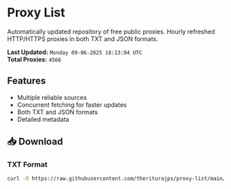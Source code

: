 # Proxy List

Automatically updated repository of free public proxies. Hourly refreshed HTTP/HTTPS proxies in both TXT and JSON formats.

**Last Updated:** `Monday 09-06-2025 18:13:04 UTC`  
**Total Proxies:** `4566`

## Features
- Multiple reliable sources
- Concurrent fetching for faster updates
- Both TXT and JSON formats
- Detailed metadata

## 📥 Download

### TXT Format
```bash
curl -O https://raw.githubusercontent.com/theriturajps/proxy-list/main/proxies.txt